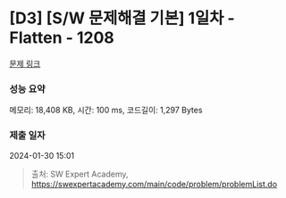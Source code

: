 # [D3] [S/W 문제해결 기본] 1일차 - Flatten - 1208 

[문제 링크](https://swexpertacademy.com/main/code/problem/problemDetail.do?contestProbId=AV139KOaABgCFAYh) 

### 성능 요약

메모리: 18,408 KB, 시간: 100 ms, 코드길이: 1,297 Bytes

### 제출 일자

2024-01-30 15:01



> 출처: SW Expert Academy, https://swexpertacademy.com/main/code/problem/problemList.do